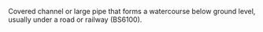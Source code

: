 Covered channel or large pipe that forms a watercourse below ground level, usually under a road or railway (BS6100).

<!-- end of short definition -->

